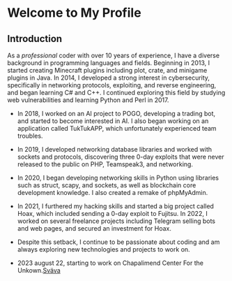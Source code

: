 # Welcome to My Profile

## Introduction

As a *professional* coder with over 10 years of experience, I have a diverse background in programming languages and fields. 
Beginning in 2013, I started creating Minecraft plugins including plot, crate, and minigame plugins in Java.
In 2014, I developed a strong interest in cybersecurity, 
specifically in networking protocols, 
exploiting, and reverse engineering, 
and began learning C# and C++.
I continued exploring this field by studying web vulnerabilities and learning Python and Perl in 2017.

- In 2018, I worked on an AI project to POGO, developing a trading bot, and started to become interested in AI. I also began working on an application called TukTukAPP, which unfortunately experienced team troubles.
 
- In 2019, I developed networking database libraries and worked with sockets and protocols, discovering three 0-day exploits that were never released to the public on PHP, Teamspeak3, and networking.

- In 2020, I began developing networking skills in Python using libraries such as struct, scapy, and sockets, as well as blockchain core development knowledge. I also created a remake of phpMyAdmin. 

- In 2021, I furthered my hacking skills and started a big project called Hoax, which included sending a 0-day exploit to Fujitsu. In 2022,
I worked on several freelance projects including Telegram selling bots and web pages, and secured an investment for Hoax.

- Despite this setback, I continue to be passionate about coding and am always exploring new technologies and projects to work on.

- 2023 august 22, starting to work on Chapalimend Center For the Unkown.[Sväva]()
